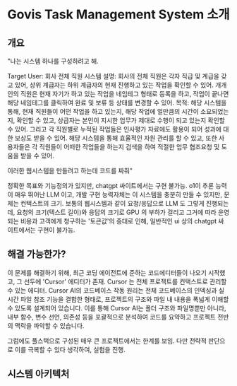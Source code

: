 # Govis Task Management System 소개

## 개요

"나는 시스템 하나를 구성하려고 해.

Target User: 회사 전체 직원
시스템 설명: 회사의 전체 직원은 각자 직급 및 계급을 갖고 있어, 상위 계급자는 하위 계급자의 현재 진행하고 있는 작업을 확인할 수 있어.
개개인의 직원은 현재 자기가 하고 있는 작업을 네임테그 형태로 등록을 하고, 작업이 끝나면 해당 네임테그를 클릭하여 완료 및 보류 등 상태를 변경할 수 있어.
목적: 해당 시스템을 통해, 현재 직원들이 어떤 작업을 하고 있는지, 해당 작업에 얼만큼의 시간이 소요되었는지, 확인할 수 있고, 상급자는 본인이 지시한 업무가 제대로 수행이 되고 있는지 확인할 수 있어.
그리고 각 직원별로 누적된 작업들은 인사평가 자료에도 활용이 되어 성과에 대한 보상도 받을 수 있어.
해당 시스템을 통해 효율적인 자원 관리를 할 수 있고, 또한 사용자들은 각 직원들이 어떠한 작업들을 하는지 검색을 하여 적절한 업무 협조요청 및 도움을 받을 수 있어.

이러한 웹시스템을 만들려고 하는데 코드를 짜줘"

정확한 목표와 기능정의가 있지만, chatgpt 싸이트에서는 구현 불가능.
o1이 추론 능력이 매우 뛰어난 LLM 이고, 개발 구현 능력자체는 이 시스템을 충분히 만들 수 있지만,
문제는 컨택스트의 크기. 보통의 웹시스템과 같이 요청/응답으로 LLM 도 그렇게 진행되는데,
요청의 크기(텍스트 길이)와 응답의 크기로 GPU 의 부하가 걸리고 그거에 따라 운영되는 비용과 고객에게 청구하는 '토큰값'의 증대로 인해,
일반적인 ui 상의 chatgpt 싸이트에서는 구현이 불가능.

## 해결 가능한가?

이 문제를 해결하기 위해, 최근 코딩 에이전트에 준하는 코드에디터들이 나오기 시작했고, 그 선두에 'Cursor' 에디터가 존재.
Cursor 는 전체 프로젝트를 컨택스트로 관리할 수 있는 에디터.
Cursor AI의 코드베이스 작동 원리는 전체 코드베이스의 인덱싱과 실시간 파일 참조 기능을 결합한 형태로, 프로젝트의 구조와 파일 내 내용을 폭넓게 이해할 수 있도록 설계되어 있습니다.
이를 통해 Cursor AI는 폴더 구조와 파일명뿐만 아니라, 내부 함수, 변수 선언, 의존성 등을 포괄적으로 분석하여 코드를 요약하고 프로젝트 전반의 맥락을 파악할 수 있습니다.

그럼에도 풀스택으로 구성된 매우 큰 프로젝트에서는 한계를 보임. 다만 전략적 판단으로 이를 극복할 수 있다 생각하여, 실험을 진행.

## 시스템 아키텍처
